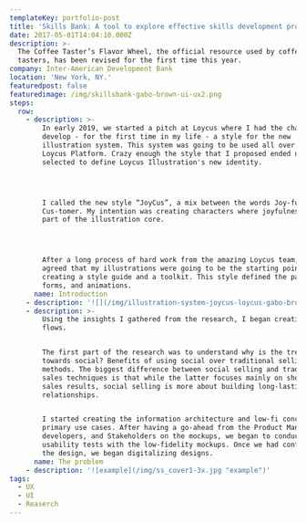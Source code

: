 ```yaml
---
templateKey: portfolio-post
title: 'Skills Bank: A tool to explore effective skills development programs'
date: 2017-05-01T14:04:10.000Z
description: >-
  The Coffee Taster’s Flavor Wheel, the official resource used by coffee
  tasters, has been revised for the first time this year.
company: Inter-American Development Bank
location: 'New York, NY.'
featuredpost: false
featuredimage: /img/skillsbank-gabo-brown-ui-ux2.png
steps:
  row:
    - description: >-
        In early 2019, we started a pitch at Loycus where I had the chance to
        develop - for the first time in my life - a style for the new
        illustration system. This system was going to be used all over the
        Loycus Platform. Crazy enough the style that I proposed ended up being
        selected to define Loycus Illustration's new identity.




        I called the new style “JoyCus”, a mix between the words Joy-ful and
        Cus-tomer. My intention was creating characters where joyfulness was
        part of the illustration core.




        After a long process of hard work from the amazing Loycus team, we
        agreed that my illustrations were going to be the starting point in
        creating a style guide and a toolkit. This style defined the palettes,
        forms, and animations.
      name: Introduction
    - description: '![](/img/illustration-system-joycus-loycus-gabo-brown.png)'
    - description: >-
        Using the insights I gathered from the research, I began creating user
        flows.


        The first part of the research was to understand why is the trend moving
        towards social? Benefits of using social over traditional selling
        methods. The biggest difference between social selling and traditional
        sales techniques is that while the latter focuses mainly on short-term
        sales results, social selling is more about building long-lasting
        relationships.


        I started creating the information architecture and low-fi concepts for
        primary use cases. After having a go-ahead from the Product Manager,
        developers, and Stakeholders on the mockups, we began to conduct
        usability tests with the low-fidelity mockups. Once we had confidence in
        the design, we began digitalizing designs.
      name: The problem
    - description: '![example](/img/ss_cover1-3x.jpg "example")'
tags:
  - UX
  - UI
  - Reaserch
---
```



